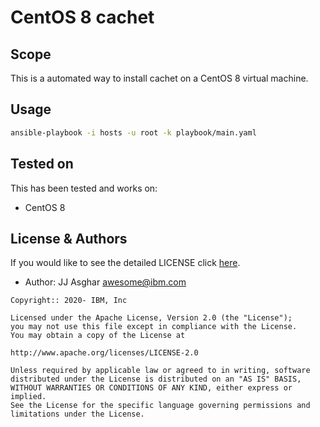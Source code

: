 # CentOS 8 cachet

## Scope

This is a automated way to install cachet on a CentOS 8 virtual machine.


## Usage

```bash
ansible-playbook -i hosts -u root -k playbook/main.yaml
```

## Tested on

This has been tested and works on:
- CentOS 8


## License & Authors

If you would like to see the detailed LICENSE click [here](./LICENSE).

- Author: JJ Asghar <awesome@ibm.com>

```text
Copyright:: 2020- IBM, Inc

Licensed under the Apache License, Version 2.0 (the "License");
you may not use this file except in compliance with the License.
You may obtain a copy of the License at

http://www.apache.org/licenses/LICENSE-2.0

Unless required by applicable law or agreed to in writing, software
distributed under the License is distributed on an "AS IS" BASIS,
WITHOUT WARRANTIES OR CONDITIONS OF ANY KIND, either express or implied.
See the License for the specific language governing permissions and
limitations under the License.
```
